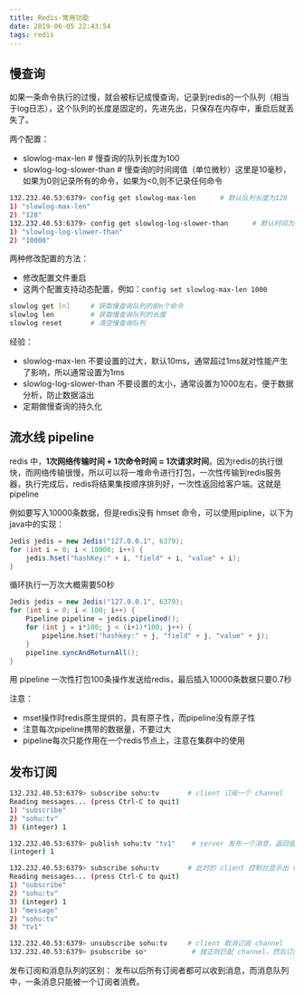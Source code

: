 ```yaml
---
title: Redis-常用功能
date: 2019-06-05 22:43:54
tags: redis
---
```


## 慢查询

如果一条命令执行的过慢，就会被标记成慢查询，记录到redis的一个队列（相当于log日志），这个队列的长度是固定的，先进先出，只保存在内存中，重启后就丢失了。

两个配置：

- slowlog-max-len    # 慢查询的队列长度为100
- slowlog-log-slower-than   # 慢查询的时间阈值（单位微秒）这里是10毫秒，如果为0则记录所有的命令，如果为<0,则不记录任何命令

```bash
132.232.40.53:6379> config get slowlog-max-len      # 默认队列长度为128
1) "slowlog-max-len"
2) "128"
132.232.40.53:6379> config get slowlog-log-slower-than      # 默认时间为10毫秒，超过10毫秒则标记为慢查询
1) "slowlog-log-slower-than"
2) "10000"
```

两种修改配置的方法：

- 修改配置文件重启
- 这两个配置支持动态配置，例如：`config set slowlog-max-len 1000`

```bash
slowlog get [n]     # 获取慢查询队列的前n个命令
slowlog len         # 获取慢查询队列的长度
slowlog reset       # 清空慢查询队列
```

经验：

- slowlog-max-len 不要设置的过大，默认10ms，通常超过1ms就对性能产生了影响，所以通常设置为1ms
- slowlog-log-slower-than 不要设置的太小，通常设置为1000左右，便于数据分析，防止数据溢出
- 定期做慢查询的持久化

## 流水线 pipeline

redis 中，**1次网络传输时间 + 1次命令时间 = 1次请求时间**。因为redis的执行很快，而网络传输很慢，所以可以将一堆命令进行打包，一次性传输到redis服务器，执行完成后，redis将结果集按顺序排列好，一次性返回给客户端。这就是pipeline

例如要写入10000条数据，但是redis没有 hmset 命令，可以使用pipline，以下为java中的实现：

```java
Jedis jedis = new Jedis("127.0.0.1", 6379);
for (int i = 0; i < 10000; i++) {
    jedis.hset("hashKey:" + i, "field" + i, "value" + i);
}
```

循环执行一万次大概需要50秒

```java
Jedis jedis = new Jedis("127.0.0.1", 6379);
for (int i = 0; i < 100; i++) {
    Pipeline pipeline = jedis.pipelined();
    for (int j = i*100; j < (i+1)*100; j++) {
        pipeline.hset("hashkey:" + j, "field" + j, "value" + j);
    }
    pipeline.syncAndReturnAll();
}
```

用 pipeline 一次性打包100条操作发送给redis，最后插入10000条数据只要0.7秒

注意：

- mset操作时redis原生提供的，具有原子性，而pipeline没有原子性
- 注意每次pipeline携带的数据量，不要过大
- pipeline每次只能作用在一个redis节点上，注意在集群中的使用

## 发布订阅

```bash
132.232.40.53:6379> subscribe sohu:tv       # client 订阅一个 channel
Reading messages... (press Ctrl-C to quit)
1) "subscribe"
2) "sohu:tv"
3) (integer) 1

132.232.40.53:6379> publish sohu:tv "tv1"    # server 发布一个消息，返回值为订阅的client个数
(integer) 1

132.232.40.53:6379> subscribe sohu:tv       # 此时的 client 控制台显示出 tv1
Reading messages... (press Ctrl-C to quit)
1) "subscribe"
2) "sohu:tv"
3) (integer) 1
1) "message"
2) "sohu:tv"
3) "tv1"

132.232.40.53:6379> unsubscribe sohu:tv     # client 取消订阅 channel
132.232.40.53:6379> psubscribe so*           # 按正则匹配 channel，然后订阅
```

发布订阅和消息队列的区别： 发布以后所有订阅者都可以收到消息，而消息队列中，一条消息只能被一个订阅者消费。

